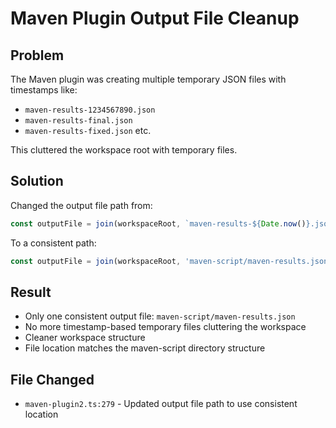 # Maven Plugin Output File Cleanup

## Problem
The Maven plugin was creating multiple temporary JSON files with timestamps like:
- `maven-results-1234567890.json`
- `maven-results-final.json`
- `maven-results-fixed.json`
etc.

This cluttered the workspace root with temporary files.

## Solution
Changed the output file path from:
```typescript
const outputFile = join(workspaceRoot, `maven-results-${Date.now()}.json`);
```

To a consistent path:
```typescript
const outputFile = join(workspaceRoot, 'maven-script/maven-results.json');
```

## Result
- Only one consistent output file: `maven-script/maven-results.json`
- No more timestamp-based temporary files cluttering the workspace
- Cleaner workspace structure
- File location matches the maven-script directory structure

## File Changed
- `maven-plugin2.ts:279` - Updated output file path to use consistent location